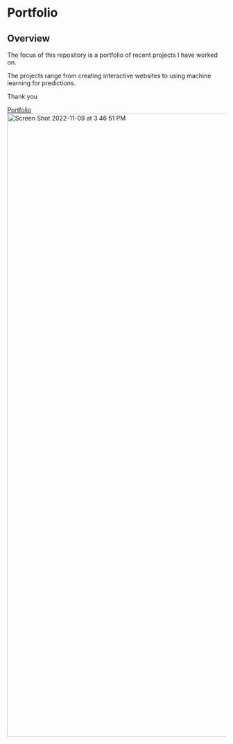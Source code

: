 # Portfolio

## Overview 

The focus of this repository is a portfolio of recent projects I have worked on.

The projects range from creating interactive websites to using machine learning for predictions. 

Thank you

[Portfolio](https://daniellamuhire.github.io/Portfolio/)
<img width="1440" alt="Screen Shot 2022-11-09 at 3 46 51 PM" src="https://user-images.githubusercontent.com/77806210/200959030-81746412-1e4d-47aa-aa71-8602ced01feb.png">
